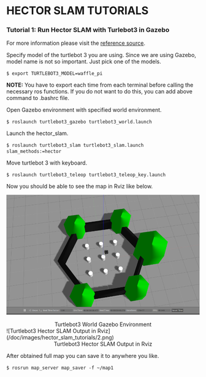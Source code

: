 # HECTOR SLAM TUTORIALS

### Tutorial 1: Run Hector SLAM with Turlebot3 in Gazebo
For more information please visit the [reference source](http://emanual.robotis.com/docs/en/platform/turtlebot3/simulation/#ros-packages-for-gazebo). 

Specify model of the turtlebot 3 you are using. Since we are using Gazebo, model name is not so important. Just pick one of the models.
```
$ export TURTLEBOT3_MODEL=waffle_pi
```
**NOTE:** You have to export each time from each terminal before calling the necessary ros functions. If you do not want to do this, you can add above command to .bashrc file.

Open Gazebo environment with specified world environment.
```
$ roslaunch turtlebot3_gazebo turtlebot3_world.launch
```

Launch the hector_slam.
```
$ roslaunch turtlebot3_slam turtlebot3_slam.launch slam_methods:=hector
```

Move turtlebot 3 with keyboard.
```
$ roslaunch turtlebot3_teleop turtlebot3_teleop_key.launch
```

Now you should be able to see the map in Rviz like below.

![Turtlebot3 World Gazebo](/doc//images/hector_slam_tutorials/1.png)
<center> Turtlebot3 World Gazebo Environment </center>
![Turtlebot3 Hector SLAM Output in Rviz](/doc/images/hector_slam_tutorials/2.png)
<center> Turtlebot3 Hector SLAM Output in Rviz </center>

After obtained full map you can save it to anywhere you like.
```
$ rosrun map_server map_saver -f ~/map1
```




